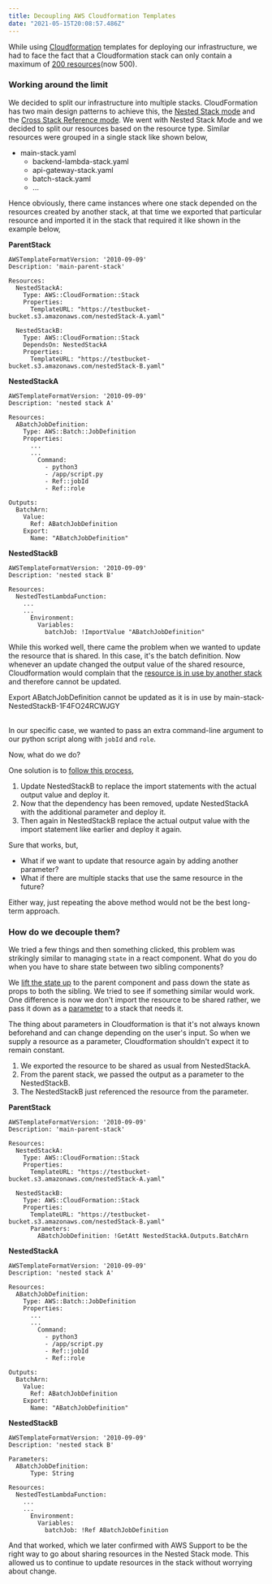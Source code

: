 ```yaml
---
title: Decoupling AWS Cloudformation Templates
date: "2021-05-15T20:08:57.486Z"
---
```


While using [Cloudformation](https://aws.amazon.com/cloudformation/) templates for deploying our infrastructure, we had to face the fact that a Cloudformation stack can only contain a maximum of [200 resources](https://docs.aws.amazon.com/AWSCloudFormation/latest/UserGuide/cloudformation-limits.html)(now 500).

### Working around the limit

We decided to split our infrastructure into multiple stacks. CloudFormation has two main design patterns to achieve this, the [Nested Stack mode](https://docs.aws.amazon.com/AWSCloudFormation/latest/UserGuide/aws-properties-stack.html) and the [Cross Stack Reference mode](https://docs.aws.amazon.com/AWSCloudFormation/latest/UserGuide/walkthrough-crossstackref.html). We went with Nested Stack Mode and we decided to split our resources based on the resource type. Similar resources were grouped in a single stack like shown below, </br>

- main-stack.yaml
  - backend-lambda-stack.yaml
  - api-gateway-stack.yaml
  - batch-stack.yaml
  - ...

Hence obviously, there came instances where one stack depended on the resources created by another stack, at that time we exported that particular resource and imported it in the stack that required it like shown in the example below,

**ParentStack**
```
AWSTemplateFormatVersion: '2010-09-09'
Description: 'main-parent-stack'

Resources:
  NestedStackA:
    Type: AWS::CloudFormation::Stack
    Properties:
      TemplateURL: "https://testbucket-bucket.s3.amazonaws.com/nestedStack-A.yaml"

  NestedStackB:
    Type: AWS::CloudFormation::Stack
    DependsOn: NestedStackA
    Properties:
      TemplateURL: "https://testbucket-bucket.s3.amazonaws.com/nestedStack-B.yaml"
```

**NestedStackA**

```
AWSTemplateFormatVersion: '2010-09-09'
Description: 'nested stack A'

Resources:
  ABatchJobDefinition:
    Type: AWS::Batch::JobDefinition
    Properties:
      ...
      ...
        Command:
          - python3
          - /app/script.py
          - Ref::jobId
          - Ref::role

Outputs:
  BatchArn:
    Value:
      Ref: ABatchJobDefinition
    Export:
      Name: "ABatchJobDefinition"
```

**NestedStackB**

```
AWSTemplateFormatVersion: '2010-09-09'
Description: 'nested stack B'

Resources:
  NestedTestLambdaFunction:
    ...
    ...
      Environment:
        Variables:
          batchJob: !ImportValue "ABatchJobDefinition"
```

While this worked well, there came the problem when we wanted to update the resource that is shared. In this case, it's the batch definition. Now whenever an update changed the output value of the shared resource, Cloudformation would complain that the [resource is in use by another stack](https://docs.aws.amazon.com/AWSCloudFormation/latest/UserGuide/using-cfn-stack-exports.html) and therefore cannot be updated.

<div class="error-box">
  Export ABatchJobDefinition cannot be updated as it is in use by main-stack-NestedStackB-1F4FO24RCWJGY
</div>
</br>

In our specific case, we wanted to pass an extra command-line argument to our python script along with `jobId` and `role`.


Now, what do we do? </br>

One solution is to [follow this process](https://aws.amazon.com/premiumsupport/knowledge-center/cloudformation-stack-export-name-error/),
  1. Update NestedStackB to replace the import statements with the actual output value and deploy it.
  2. Now that the dependency has been removed, update NestedStackA with the additional parameter and deploy it.
  3. Then again in NestedStackB replace the actual output value with the import statement like earlier and deploy it again.

Sure that works, but,
- What if we want to update that resource again by adding another parameter? </br>
- What if there are multiple stacks that use the same resource in the future? </br>

Either way, just repeating the above method would not be the best long-term approach.

### How do we decouple them?

We tried a few things and then something clicked, this problem was strikingly similar to managing `state` in a react component. What do you do when you have to share state between two sibling components?

We [lift the state up](https://reactjs.org/docs/lifting-state-up.html) to the parent component and pass down the state as props to both the sibling. We tried to see if something similar would work. One difference is now we don't import the resource to be shared rather, we pass it down as a [parameter](https://docs.aws.amazon.com/AWSCloudFormation/latest/UserGuide/parameters-section-structure.html) to a stack that needs it.

The thing about parameters in Cloudformation is that it's not always known beforehand and can change depending on the user's input. So when we supply a resource as a parameter, Cloudformation shouldn't expect it to remain constant.

1) We exported the resource to be shared as usual from NestedStackA.
2) From the parent stack, we passed the output as a parameter to the NestedStackB.
3) The NestedStackB just referenced the resource from the parameter.

**ParentStack**
```
AWSTemplateFormatVersion: '2010-09-09'
Description: 'main-parent-stack'

Resources:
  NestedStackA:
    Type: AWS::CloudFormation::Stack
    Properties:
      TemplateURL: "https://testbucket-bucket.s3.amazonaws.com/nestedStack-A.yaml"

  NestedStackB:
    Type: AWS::CloudFormation::Stack
    Properties:
      TemplateURL: "https://testbucket-bucket.s3.amazonaws.com/nestedStack-B.yaml"
      Parameters:
        ABatchJobDefinition: !GetAtt NestedStackA.Outputs.BatchArn
```

**NestedStackA**

```
AWSTemplateFormatVersion: '2010-09-09'
Description: 'nested stack A'

Resources:
  ABatchJobDefinition:
    Type: AWS::Batch::JobDefinition
    Properties:
      ...
      ...
        Command:
          - python3
          - /app/script.py
          - Ref::jobId
          - Ref::role

Outputs:
  BatchArn:
    Value:
      Ref: ABatchJobDefinition
    Export:
      Name: "ABatchJobDefinition"
```

**NestedStackB**

```
AWSTemplateFormatVersion: '2010-09-09'
Description: 'nested stack B'

Parameters:
  ABatchJobDefinition:
      Type: String

Resources:
  NestedTestLambdaFunction:
    ...
    ...
      Environment:
        Variables:
          batchJob: !Ref ABatchJobDefinition
```

And that worked, which we later confirmed with AWS Support to be the right way to go about sharing resources in the Nested Stack mode. This allowed us to continue to update resources in the stack without worrying about change.